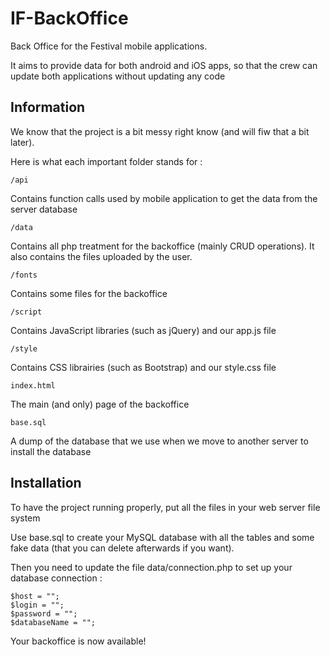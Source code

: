 IF-BackOffice
=============

Back Office for the Festival mobile applications.

It aims to provide data for both android and iOS apps, so that the crew can update both applications without updating any code

## Information

We know that the project is a bit messy right know (and will fiw that a bit later).

Here is what each important folder stands for :

	/api

Contains function calls used by mobile application to get the data from the server database


	/data

Contains all php treatment for the backoffice (mainly CRUD operations).  It also contains the files uploaded by the user.


	/fonts

Contains some files for the backoffice


	/script

Contains JavaScript libraries (such as jQuery) and our app.js file


	/style

Contains CSS librairies (such as Bootstrap) and our style.css file


	index.html

The main (and only) page of the backoffice


	base.sql

A dump of the database that we use when we move to another server to install the database

## Installation

To have the project running properly, put all the files in your web server file system

Use base.sql to create your MySQL database with all the tables and some fake data (that you can delete afterwards if you want).

Then you need to update the file data/connection.php to set up your database connection :

	$host = "";
	$login = "";
	$password = "";
	$databaseName = "";

Your backoffice is now available!
